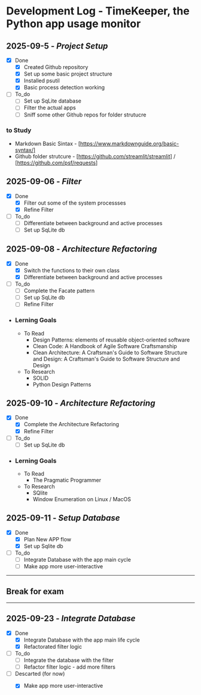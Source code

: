 # Development Log - TimeKeeper, the Python app usage monitor

## 2025-09-5 - *Project Setup*
- [x] Done
    - [x] Created Github repository
    - [x] Set up some basic project structure
    - [x] Installed psutil
    - [x] Basic process detection working
- [ ] To_do
    - [ ] Set up SqLite database
    - [ ] Filter the actual apps
    - [ ] Sniff some other Github repos for folder strutucre

### to Study
- Markdown Basic Sintax - [https://www.markdownguide.org/basic-syntax/]
- Github folder strutcure - [https://github.com/streamlit/streamlit] / [https://github.com/psf/requests]

## 2025-09-06 - *Filter*
- [x] Done
    - [x] Filter out some of the system processses
    - [x] Refine Filter

- [ ] To_do
    - [ ] Differentiate between background and active processes
    - [ ] Set up SqLite db

## 2025-09-08 - *Architecture Refactoring*
- [x] Done
    - [x] Switch the functions to their own class
    - [x] Differentiate between background and active processes

- [ ] To_do
    - [ ] Complete the Facate pattern
    - [ ] Set up SqLite db
    - [ ] Refine Filter

- ### Lerning Goals
    - To Read 
        - Design Patterns: elements of reusable object-oriented software
        - Clean Code: A Handbook of Agile Software Craftsmanship
        - Clean Architecture: A Craftsman's Guide to Software Structure and Design: A Craftsman's Guide to Software Structure and Design
    - To Research
        - SOLID
        - Python Design Patterns

## 2025-09-10 - *Architecture Refactoring*
- [x] Done
    - [x] Complete the Architecture Refactoring
    - [x] Refine Filter
- [ ] To_do
    - [ ] Set up SqLite db
    
- ### Lerning Goals
    - To Read 
        - The Pragmatic Programmer
    - To Research
        - SQlite
        - Window Enumeration on Linux / MacOS

## 2025-09-11 - *Setup Database*
- [x] Done
    - [x] Plan New APP flow
    - [x] Set up Sqlite db
- [ ] To_do
    - [ ] Integrate Database with the app main cycle
    - [ ] Make app more user-interactive

---
## Break for exam
---

## 2025-09-23 - *Integrate Database*
- [x] Done
    - [x] Integrate Database with the app main life cycle
    - [x] Refactorated filter logic
- [ ] To_do
    - [ ] Integrate the database with the filter
    - [ ] Refactor filter logic - add more filters
- [ ] Descarted (for now)
    - [x] Make app more user-interactive
    